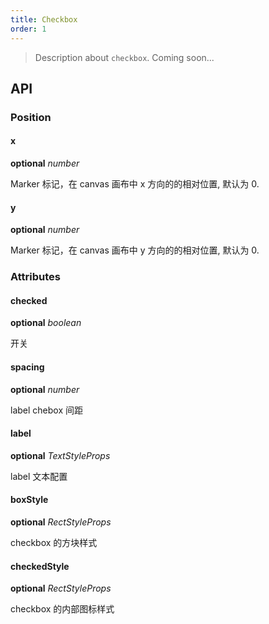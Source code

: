 ```yaml
---
title: Checkbox
order: 1
---
```


> Description about `checkbox`. Coming soon...

## API

### Position

#### x

<description>**optional** _number_</description>

Marker 标记，在 canvas 画布中 x 方向的的相对位置, 默认为 0.

#### y

<description>**optional** _number_</description>

Marker 标记，在 canvas 画布中 y 方向的的相对位置, 默认为 0.

### Attributes

#### checked

<description>**optional** _boolean_</description>

开关

#### spacing

<description>**optional** _number_</description>

label chebox 间距

#### label

<description>**optional** _TextStyleProps_</description>

label 文本配置

#### boxStyle

<description>**optional** _RectStyleProps_</description>

checkbox 的方块样式

#### checkedStyle

<description>**optional** _RectStyleProps_</description>

checkbox 的内部图标样式
